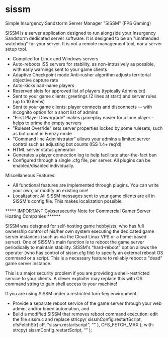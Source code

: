 # sissm
Simple Insurgency Sandstorm Server Manager "SISSM" (FPS Gaming)

SISSM is a server application designed to run alongside your Insurgency Sandstorm dedicated server software.  It is designed to be an "unattended watchdog" for your server.  It is not a remote management tool, nor a server setup tool.

*  Compiled for Linux and Windows servers
*  Auto-reboots ISS servers for stability, as non-intrusively as possible, with early warnings sent to your game clients
*  Adaptive Checkpoint mode Anti-rusher algorithm adjusts territorial objective capture rate
*  Auto-kicks bad-name players
*  Reserved slots for approved list of players (typically Admins.txt)
*  Sent to your game clients: greetings (2 lines at start) and server rules (up to 10 items)
*  Sent to your game clients: player connects and disconnects -- with incognito option for a short list of admins
*  "First Player Downgrade" makes gameplay easier for a lone player - helps to prime the empty servers
*  "Ruleset Override" sets server properties locked by some rulesets, such as bot count in Frenzy mode
*  "Command line Administrator" allows your admins a limited server control such as adjusting bot counts (ISS 1.4+ req'd)
*  HTML server status generator
*  Generates a player connection log to help facilitate after-the-fact ban
*  Configured through a single .cfg file, per server.  All plugins can be enabled/disabled individually.

Miscellaneous Features:

*  All functional features are implemented through plugins.  You can write your own, or modify an existing one!
*  Localization: All SISSM messages sent to your game clients are all in SISSM's config file.  This makes localization possible



***** IMPORTANT Cybsersecurity Note for Commercial Gamer Server Hosting Companies ******

SISSM was deisgned for self-hosting game hobbyists, who has full ownership control of his/her own system executing the dedicated game server instances (such as via the Cloud Linux VPS or a home-based server).  One of SISSM’s main function is to reboot the game server periodically to maintain stability.  SISSM's “hard-reboot” option allows the operator (who has control of sissm.cfg file) to specify an external reboot OS command or a script.  This is a necessary feature to reliably reboot a "dead" game server instance.

This is a major security problem if you are providing a shell-restricted service to your clients.   A clever exploiter may replace this with OS command string to gain shell access to your machine!

If you are using SISSM under a restricted turn-key environment:
*  Provide a separate reboot service of the game server through your web admin, and/or timed automation, and 
*  Build a modified SISSM that removes reboot command execution:  edit the file sissm.c and replace 
    strlcpy( sissmConfig.restartScript, cfsFetchStr( cP, "sissm.restartscript", "" ), CFS_FETCH_MAX ); 
with:
    strcpy(  sissmConfig.restartScript, “” );
